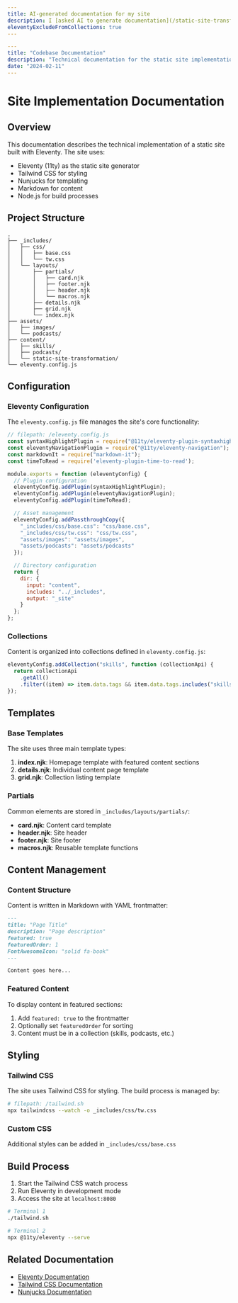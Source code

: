 ```yaml
---
title: AI-generated documentation for my site
description: I [asked AI to generate documentation](/static-site-transformation/writing-with-ai/) for my site's codebase. Here's the output.
eleventyExcludeFromCollections: true
---
```


```yaml
---
title: "Codebase Documentation"
description: "Technical documentation for the static site implementation"
date: "2024-02-11"
---
```
# Site Implementation Documentation

## Overview

This documentation describes the technical implementation of a static site built with Eleventy. The site uses:

- Eleventy (11ty) as the static site generator
- Tailwind CSS for styling
- Nunjucks for templating
- Markdown for content
- Node.js for build processes

## Project Structure

```plaintext
.
├── _includes/
│   ├── css/
│   │   ├── base.css
│   │   └── tw.css
│   └── layouts/
│       ├── partials/
│       │   ├── card.njk
│       │   ├── footer.njk
│       │   ├── header.njk
│       │   └── macros.njk
│       ├── details.njk
│       ├── grid.njk
│       └── index.njk
├── assets/
│   ├── images/
│   └── podcasts/
├── content/
│   ├── skills/
│   ├── podcasts/
│   └── static-site-transformation/
└── eleventy.config.js
```

## Configuration

### Eleventy Configuration

The `eleventy.config.js` file manages the site's core functionality:

```javascript
// filepath: /eleventy.config.js
const syntaxHighlightPlugin = require("@11ty/eleventy-plugin-syntaxhighlight");
const eleventyNavigationPlugin = require("@11ty/eleventy-navigation");
const markdownIt = require("markdown-it");
const timeToRead = require('eleventy-plugin-time-to-read');

module.exports = function (eleventyConfig) {
  // Plugin configuration
  eleventyConfig.addPlugin(syntaxHighlightPlugin);
  eleventyConfig.addPlugin(eleventyNavigationPlugin);
  eleventyConfig.addPlugin(timeToRead);

  // Asset management
  eleventyConfig.addPassthroughCopy({
    "_includes/css/base.css": "css/base.css",
    "_includes/css/tw.css": "css/tw.css",
    "assets/images": "assets/images",
    "assets/podcasts": "assets/podcasts"
  });

  // Directory configuration
  return {
    dir: {
      input: "content",
      includes: "../_includes",
      output: "_site"
    }
  };
};
```

### Collections

Content is organized into collections defined in `eleventy.config.js`:

```javascript
eleventyConfig.addCollection("skills", function (collectionApi) {
  return collectionApi
    .getAll()
    .filter((item) => item.data.tags && item.data.tags.includes("skills"));
});
```

## Templates

### Base Templates

The site uses three main template types:

1. **index.njk**: Homepage template with featured content sections
2. **details.njk**: Individual content page template
3. **grid.njk**: Collection listing template

### Partials

Common elements are stored in `_includes/layouts/partials/`:

- **card.njk**: Content card template
- **header.njk**: Site header
- **footer.njk**: Site footer
- **macros.njk**: Reusable template functions

## Content Management

### Content Structure

Content is written in Markdown with YAML frontmatter:

```markdown
---
title: "Page Title"
description: "Page description"
featured: true
featuredOrder: 1
FontAwesomeIcon: "solid fa-book"
---

Content goes here...
```

### Featured Content

To display content in featured sections:

1. Add `featured: true` to the frontmatter
2. Optionally set `featuredOrder` for sorting
3. Content must be in a collection (skills, podcasts, etc.)

## Styling

### Tailwind CSS

The site uses Tailwind CSS for styling. The build process is managed by:

```bash
# filepath: /tailwind.sh
npx tailwindcss --watch -o _includes/css/tw.css
```

### Custom CSS

Additional styles can be added in `_includes/css/base.css`

## Build Process

1. Start the Tailwind CSS watch process
2. Run Eleventy in development mode
3. Access the site at `localhost:8080`

```bash
# Terminal 1
./tailwind.sh

# Terminal 2
npx @11ty/eleventy --serve
```

## Related Documentation

- [Eleventy Documentation](https://www.11ty.dev/docs/)
- [Tailwind CSS Documentation](https://tailwindcss.com/docs)
- [Nunjucks Documentation](https://mozilla.github.io/nunjucks/)